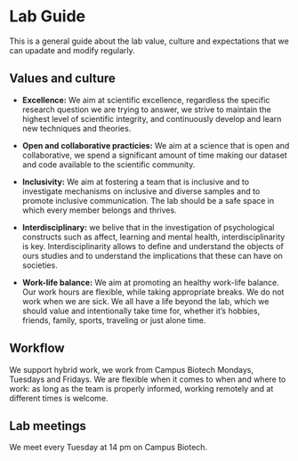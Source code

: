 # Lab Guide

This is a general guide about the lab value, culture and expectations that we can upadate and modify regularly.

## Values and culture

- **Excellence:** We aim at scientific excellence, regardless the specific research question we are trying to answer, we strive to maintain the highest level of scientific integrity, and continuously develop and learn new techniques and theories. 

- **Open and collaborative practicies:** We aim at a science that is open and collaborative, we spend a significant amount of time making our dataset and code available to the scientific community.

- **Inclusivity:** We aim at fostering a team that is inclusive and to investigate mechanisms on inclusive and diverse samples and to promote inclusive communication. The lab should be a safe space in which every member belongs and thrives.

- **Interdisciplinary:**  we belive that in the investigation of psychological constructs such as affect, learning and mental health, interdisciplinarity is key. Interdisciplinarity allows to define and understand the objects of ours studies and to understand the implications that these can have on societies. 

- **Work-life balance:** We aim at promoting an healthy work-life balance. Our work hours are flexible, while taking appropriate breaks. We do not work when we are sick. We all have a life beyond the lab, which we should value and intentionally take time for, whether it’s hobbies, friends, family, sports, traveling or just alone time.





## Workflow

We support hybrid work, we work from Campus Biotech Mondays, Tuesdays and Fridays. We are flexible when it comes to when and where to work: as long as the team is properly informed, working remotely and at different times is welcome.


## Lab meetings

We meet every Tuesday at 14 pm on Campus Biotech.
